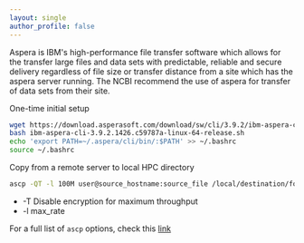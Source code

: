 ```yaml
---
layout: single
author_profile: false
---
```


Aspera is IBM's high-performance file transfer software which allows for the transfer large files and data sets with predictable, reliable and secure delivery regardless of file size or transfer distance from a site which has the aspera server running.  The NCBI recommend the use of aspera for transfer of data sets from their site.  

One-time initial setup
```bash
wget https://download.asperasoft.com/download/sw/cli/3.9.2/ibm-aspera-cli-3.9.2.1426.c59787a-linux-64-release.sh
bash ibm-aspera-cli-3.9.2.1426.c59787a-linux-64-release.sh
echo 'export PATH=~/.aspera/cli/bin/:$PATH' >> ~/.bashrc
source ~/.bashrc
```

Copy from a remote server to local HPC directory
```bash
ascp -QT -l 100M user@source_hostname:source_file /local/destination/folder/
```
* \-T Disable encryption for maximum throughput
* \-l max_rate  

For a full list of `ascp` options, check this [link](https://download.asperasoft.com/download/docs/ascp/3.5.2/html/index.html#dita/ascp_usage.html)

